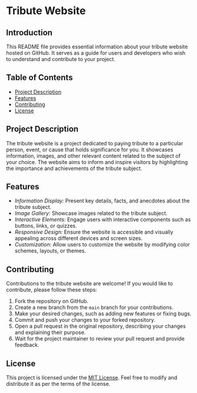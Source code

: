 
# Tribute Website 

## Introduction
This README file provides essential information about your tribute website hosted on GitHub. It serves as a guide for users and developers who wish to understand and contribute to your project.

## Table of Contents
- [Project Description](#project-description)
- [Features](#features)
- [Contributing](#contributing)
- [License](#license)

## Project Description
The tribute website is a project dedicated to paying tribute to a particular person, event, or cause that holds significance for you. It showcases information, images, and other relevant content related to the subject of your choice. The website aims to inform and inspire visitors by highlighting the importance and achievements of the tribute subject.

## Features
- *Information Display:* Present key details, facts, and anecdotes about the tribute subject.
- *Image Gallery:* Showcase images related to the tribute subject.
- *Interactive Elements:* Engage users with interactive components such as buttons, links, or quizzes.
- *Responsive Design:* Ensure the website is accessible and visually appealing across different devices and screen sizes.
- *Customization:* Allow users to customize the website by modifying color schemes, layouts, or themes.

## Contributing
Contributions to the tribute website are welcome! If you would like to contribute, please follow these steps:
1. Fork the repository on GitHub.
2. Create a new branch from the `main` branch for your contributions.
3. Make your desired changes, such as adding new features or fixing bugs.
4. Commit and push your changes to your forked repository.
5. Open a pull request in the original repository, describing your changes and explaining their purpose.
6. Wait for the project maintainer to review your pull request and provide feedback.

## License
This project is licensed under the [MIT License](LICENSE). Feel free to modify and distribute it as per the terms of the license.
